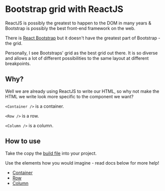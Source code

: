 # Bootstrap grid with ReactJS

ReactJS is possibly the greatest to happen to the DOM in many years & Bootstrap is possibly the best front-end framework on the web.

There is [React Bootstrap](http://react-bootstrap.github.io/) but it doesn't have the greatest part of Bootstrap - the grid.

Personally, I see Bootstraps' grid as the best grid out there. It is so diverse and allows a lot of different possibilities to the same layout at different breakpoints.

## Why?

Well we are already using ReactJS to write our HTML, so why not make the HTML we write look more specific to the component we want?

`<Container />` is a container.

`<Row />` is a row.

`<Column />` is a column.

## How to use

Take the copy the [build file](dist/build.js) into your project.

Use the elements how you would imagine - read docs below for more help!

- [Container](docs/container.md)
- [Row](docs/row.md)
- [Column](docs/column.md)
